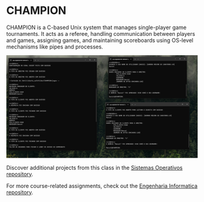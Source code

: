# CHAMPION
CHAMPION is a C-based Unix system that manages single-player game tournaments. It acts as a referee, handling communication between players and games, assigning games, and maintaining scoreboards using OS-level mechanisms like pipes and processes.

![screenshot](./screenshot.png)

Discover additional projects from this class in the [Sistemas Operativos repository](https://github.com/danielmribeiro/isec-lei-sistemas-operativos).

For more course-related assignments, check out the [Engenharia Informatica repository](https://github.com/danielmribeiro/engenharia-informatica).

